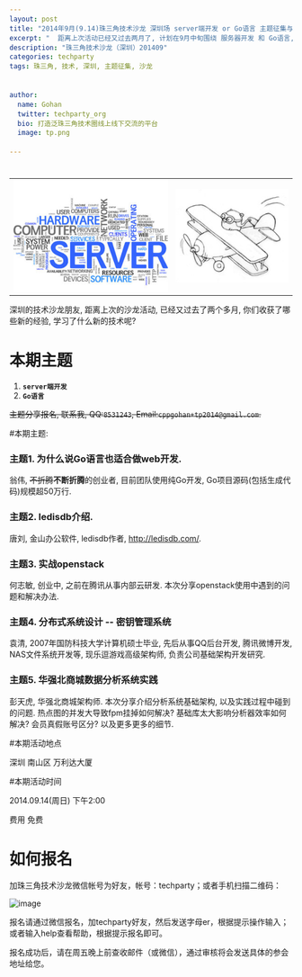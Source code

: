 ```yaml
---
layout: post
title: "2014年9月(9.14)珠三角技术沙龙 深圳场 server端开发 or Go语言 主题征集与报名"
excerpt: "  距离上次活动已经又过去两月了, 计划在9月中旬围绕 服务器开发 和 Go语言, 组织一场沙龙活动, 点击 阅读全文 查看分享或报名详情"
description: "珠三角技术沙龙（深圳）201409"
categories: techparty
tags: 珠三角, 技术, 深圳, 主题征集, 沙龙


author:
  name: Gohan
  twitter: techparty_org
  bio: 打造泛珠三角技术圈线上线下交流的平台
  image: tp.png

---
```

<h1>

</h2>
<table> 
<tr> 
<td><img src="/images/img/140827-server.jpg"/></td> 
<td><img src="/images/img/140827-golang.jpg"/></td> 
</tr> 
</table>

深圳的技术沙龙朋友, 距离上次的沙龙活动, 已经又过去了两个多月, 你们收获了哪些新的经验, 学习了什么新的技术呢?

# 本期主题

1. **`server端开发`**
2. **`Go语言`**

<strike>主题分享报名, 联系我, QQ:`8531243`, Email:`cppgohan+tp2014@gmail.com`.</strike>

#本期主题:

### 主题1. 为什么说Go语言也适合做web开发.

翁伟, <strike>不折腾</strike><strong>不断折腾</strong>的创业者, 目前团队使用纯Go开发, Go项目源码(包括生成代码)规模超50万行.

### 主题2. ledisdb介绍.

唐刘, 金山办公软件, ledisdb作者, http://ledisdb.com/.

### 主题3. 实战openstack

何志敏, 创业中, 之前在腾讯从事内部云研发. 本次分享openstack使用中遇到的问题和解决办法.

### 主题4. 分布式系统设计 -- 密钥管理系统

袁清, 2007年国防科技大学计算机硕士毕业, 先后从事QQ后台开发, 腾讯微博开发, NAS文件系统开发等, 现乐逗游戏高级架构师, 负责公司基础架构开发研究.

### 主题5. 华强北商城数据分析系统实践

彭天虎, 华强北商城架构师. 本次分享介绍分析系统基础架构, 以及实践过程中碰到的问题. 热点图的并发大导致fpm挂掉如何解决? 基础库太大影响分析器效率如何解决? 会员真假账号区分? 以及更多更多的细节.

#本期活动地点

深圳 南山区 万利达大厦

#本期活动时间

2014.09.14(周日) 下午2:00

费用 免费

# 如何报名
加珠三角技术沙龙微信帐号为好友，帐号：techparty；或者手机扫描二维码：

![image](http://ww1.sinaimg.cn/large/61c18847gw1e9tzpizmjsj208c08cjs1.jpg)

报名请通过微信报名，加techparty好友，然后发送字母er，根据提示操作输入；或者输入help查看帮助，根据提示报名即可。

报名成功后，请在周五晚上前查收邮件（或微信），通过审核将会发送具体的参会地址给您。

